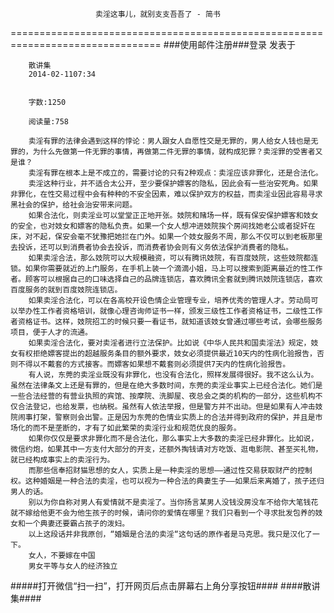                        卖淫这事儿，就别支支吾吾了 - 简书
================================================================================
###使用邮件注册###登录        发表于


        
        散讲集
        2014-02-1107:34


        字数:1250

        阅读量:758

        卖淫有罪的法律会遇到这样的悖论：男人跟女人自愿性交是无罪的，男人给女人钱也是无罪的，为什么先做第一件无罪的事情，再做第二件无罪的事情，就构成犯罪？卖淫罪的受害者又是谁？
        卖淫有罪在根本上是不成立的，需要讨论的只有2种观点：卖淫应该非罪化，还是合法化。
        卖淫这种行业，并不适合太公开，至少要保护嫖客的隐私，因此会有一些治安死角。如果非罪化，在性交易过程中会有种种的不安全因素，难以保护双方的权益，而卖淫业因此容易寻求黑社会的保护，给社会治安带来问题。
        如果合法化，则卖淫业可以堂堂正正地开张。妓院和赌场一样，既有保安保护嫖客和妓女的安全，也对妓女和嫖客的隐私负责。如果一个女人想冲进妓院挨个房间找她老公或者捉奸在床，对不起，保安会毫不犹豫把她拦在门外。如果一个妓女服务不周，那么不仅可以到老板那里去投诉，还可以到消费者协会去投诉，而消费者协会则有义务依法保护消费者的隐私。
        如果卖淫合法，那么妓院可以大规模融资，可以有腾讯妓院，有百度妓院，这些妓院都连锁。如果你需要就近的上门服务，在手机上装一个滴滴小姐，马上可以搜索到距离最近的性工作者。顾客可以根据自己的口味选择自己的品牌连锁店，喜欢腾讯全套就到腾讯妓院连锁店，喜欢百度服务的就到百度妓院连锁店。
        如果卖淫合法化，可以在各高校开设色情企业管理专业，培养优秀的管理人才。劳动局可以举办性工作者资格培训，就像心理咨询师证书一样，颁发三级性工作者资格证书，二级性工作者资格证书。这样，妓院招工的时候只要一看证书，就知道该妓女曾通过哪些考试，会哪些服务项目，便于人才的流通。
        如果卖淫合法化，要对卖淫者进行立法保护。比如说《中华人民共和国卖淫法》规定，妓女有权拒绝嫖客提出的超越服务条目的额外要求，妓女必须提供最近10天内的性病化验报告，否则不得以不戴套的方式接客。而嫖客如果想不戴套则必须提供7天内的性病化验报告。
        有人说，东莞的卖淫业既没有非罪化，也没有合法化，照样发展得很好。我不这么认为。虽然在法律条文上还是有罪的，但是在绝大多数时间，东莞的卖淫业事实上已经合法化。她们是一些合法经营的有营业执照的宾馆、按摩院、洗脚屋、夜总会之类的机构的一部分，这些机构不仅合法登记，也给发票，也纳税。虽然有人依法举报，但是警方并不出动。但是如果有人冲击妓院闹事打架，警察则会出警。正是因为东莞的色情业实质上的合法并得到政府的保护，并且是市场化的而不是垄断的，才有了如此繁荣的卖淫行业和规范优良的服务。
        如果你仅仅是要求非罪化而不是合法化，那么事实上大多数的卖淫已经非罪化。比如说，微信约炮，如果其中一方支付大部分的开支，还额外掏钱请对方吃饭、逛电影院、甚至买礼物，就已经构成事实上的卖淫行为。
        而那些信奉招财猫思想的女人，实质上是一种卖淫的思想——通过性交易获取财产的控制权。这种婚姻是一种合法的卖淫，也可以视为一种合法的典妻生子——如果后来离婚了，孩子还归男人的话。
        别以为你自称对男人有爱情就不是卖淫了。当你扬言某男人没钱没房没车不给你大笔钱花就不嫁给他更不会为他生孩子的时候，请问你的爱情在哪里？我们只看到一个寻求批发包养的妓女和一个典妻还要霸占孩子的泼妇。
        以上这段话并非我原创，“婚姻是合法的卖淫“这句话的原作者是马克思。我只是汉化了一下。
        女人，不要嫁在中国
        男女平等与女人的经济独立
#####打开微信“扫一扫”，打开网页后点击屏幕右上角分享按钮####
        ####散讲集####
      